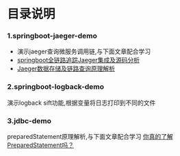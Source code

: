 # 目录说明
### 1.springboot-jaeger-demo
- 演示jaeger查询微服务调用链,与下面文章配合学习
- [springboot全链路追踪Jaeger集成及源码分析](https://mp.weixin.qq.com/s?__biz=MzU0MzI3MzU1Ng==&mid=2247484268&idx=1&sn=6ef727177e2f31ce586bed4d0da64c4d&chksm=fb0ca457cc7b2d4154b4685fe12649ee9b5f9a2c085fce7af6c65df675672e45de85cd90f6eb&token=1170218216&lang=zh_CN#rd)
- [Jaeger数据存储及链路查询原理解析](https://mp.weixin.qq.com/s?__biz=MzU0MzI3MzU1Ng==&mid=2247484283&idx=1&sn=5df4d34c9c84461118cae98178708a7b&chksm=fb0ca440cc7b2d5648d8f86f7247ee20cf403bcc64b5b98dd5c86fec9091018b7df13b69bfff&token=1170218216&lang=zh_CN#rd)
### 2.springboot-logback-demo
演示logback sift功能,根据变量将日志打印到不同的文件
### 3.jdbc-demo
preparedStatement原理解析,与下面文章配合学习
[你真的了解PreparedStatement吗？](https://mp.weixin.qq.com/s?__biz=MzU0MzI3MzU1Ng==&mid=2247484302&idx=1&sn=5c8863ad63d0f970bfe9d33bf6ba0d6d&chksm=fb0ca4b5cc7b2da327e7d0ab4ba9a9b64e5a3ef64af647776f500c8bf33d1bfca1b8bfbcfe45&token=1170218216&lang=zh_CN#rd)
